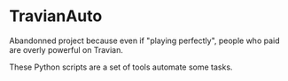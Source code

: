 # TravianAuto
Abandonned project because even if "playing perfectly", people who paid are overly powerful on Travian.

These Python scripts are a set of tools automate some tasks.
